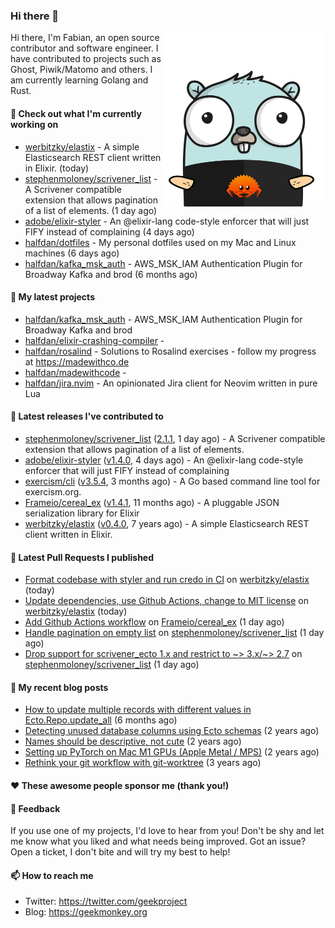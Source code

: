 ### Hi there 👋

<img align="right" src="https://raw.githubusercontent.com/halfdan/halfdan/master/assets/rustgopher.png" width="260">

Hi there, I'm Fabian, an open source contributor and software engineer. I have contributed to projects such as Ghost, Piwik/Matomo and others. I am currently learning Golang and Rust.

#### 👷 Check out what I'm currently working on

- [werbitzky/elastix](https://github.com/werbitzky/elastix) - A simple Elasticsearch REST client written in Elixir. (today)
- [stephenmoloney/scrivener_list](https://github.com/stephenmoloney/scrivener_list) - A Scrivener compatible extension that allows pagination of a list of elements. (1 day ago)
- [adobe/elixir-styler](https://github.com/adobe/elixir-styler) - An @elixir-lang code-style enforcer that will just FIFY instead of complaining (4 days ago)
- [halfdan/dotfiles](https://github.com/halfdan/dotfiles) - My personal dotfiles used on my Mac and Linux machines (6 days ago)
- [halfdan/kafka_msk_auth](https://github.com/halfdan/kafka_msk_auth) - AWS_MSK_IAM Authentication Plugin for Broadway Kafka and brod (6 months ago)

#### 🌱 My latest projects

- [halfdan/kafka_msk_auth](https://github.com/halfdan/kafka_msk_auth) - AWS_MSK_IAM Authentication Plugin for Broadway Kafka and brod
- [halfdan/elixir-crashing-compiler](https://github.com/halfdan/elixir-crashing-compiler) - 
- [halfdan/rosalind](https://github.com/halfdan/rosalind) - Solutions to Rosalind exercises - follow my progress at https://madewithco.de
- [halfdan/madewithcode](https://github.com/halfdan/madewithcode) - 
- [halfdan/jira.nvim](https://github.com/halfdan/jira.nvim) - An opinionated Jira client for Neovim written in pure Lua

#### 🔭 Latest releases I've contributed to

- [stephenmoloney/scrivener_list](https://github.com/stephenmoloney/scrivener_list) ([2.1.1](https://github.com/stephenmoloney/scrivener_list/releases/tag/2.1.1), 1 day ago) - A Scrivener compatible extension that allows pagination of a list of elements.
- [adobe/elixir-styler](https://github.com/adobe/elixir-styler) ([v1.4.0](https://github.com/adobe/elixir-styler/releases/tag/v1.4.0), 4 days ago) - An @elixir-lang code-style enforcer that will just FIFY instead of complaining
- [exercism/cli](https://github.com/exercism/cli) ([v3.5.4](https://github.com/exercism/cli/releases/tag/v3.5.4), 3 months ago) - A Go based command line tool for exercism.org.
- [Frameio/cereal_ex](https://github.com/Frameio/cereal_ex) ([v1.4.1](https://github.com/Frameio/cereal_ex/releases/tag/v1.4.1), 11 months ago) - A pluggable JSON serialization library for Elixir
- [werbitzky/elastix](https://github.com/werbitzky/elastix) ([v0.4.0](https://github.com/werbitzky/elastix/releases/tag/v0.4.0), 7 years ago) - A simple Elasticsearch REST client written in Elixir.

#### 🔨 Latest Pull Requests I published

- [Format codebase with styler and run credo in CI](https://github.com/werbitzky/elastix/pull/79) on [werbitzky/elastix](https://github.com/werbitzky/elastix) (today)
- [Update dependencies, use Github Actions, change to MIT license](https://github.com/werbitzky/elastix/pull/77) on [werbitzky/elastix](https://github.com/werbitzky/elastix) (today)
- [Add Github Actions workflow](https://github.com/Frameio/cereal_ex/pull/22) on [Frameio/cereal_ex](https://github.com/Frameio/cereal_ex) (1 day ago)
- [Handle pagination on empty list](https://github.com/stephenmoloney/scrivener_list/pull/14) on [stephenmoloney/scrivener_list](https://github.com/stephenmoloney/scrivener_list) (1 day ago)
- [Drop support for scrivener_ecto 1.x and restrict to ~&gt; 3.x/~&gt; 2.7](https://github.com/stephenmoloney/scrivener_list/pull/13) on [stephenmoloney/scrivener_list](https://github.com/stephenmoloney/scrivener_list) (1 day ago)

#### 📜 My recent blog posts

- [How to update multiple records with different values in Ecto.Repo.update_all](https://geekmonkey.org/updating-multiple-records-with-different-values-in-ecto-repo-update_all/) (6 months ago)
- [Detecting unused database columns using Ecto schemas](https://geekmonkey.org/detecting-unused-database-columns-using-ecto-schemas/) (2 years ago)
- [Names should be descriptive, not cute](https://geekmonkey.org/names-should-be-descriptive-not-cute/) (2 years ago)
- [Setting up PyTorch on Mac M1 GPUs (Apple Metal / MPS)](https://geekmonkey.org/setting-up-jupyter-lab-with-pytorch-on-a-mac-with-gpu/) (2 years ago)
- [Rethink your git workflow with git-worktree](https://geekmonkey.org/rethink-your-git-workflow-with-git-worktree/) (3 years ago)

#### ❤️ These awesome people sponsor me (thank you!)


#### 💬 Feedback

If you use one of my projects, I'd love to hear from you! Don't be shy and let me know what you liked
and what needs being improved. Got an issue? Open a ticket, I don't bite and will try my best to help!

#### 📫 How to reach me

- Twitter: https://twitter.com/geekproject
- Blog: https://geekmonkey.org
